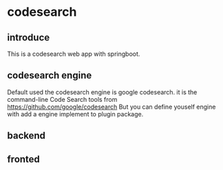 # codesearch

## introduce
This is a codesearch web app with springboot.

## codesearch engine
Default used the codesearch engine is google codesearch. it is the command-line Code Search tools from https://github.com/google/codesearch
But you can define youself engine with add a engine implement to plugin package.

## backend

## fronted
